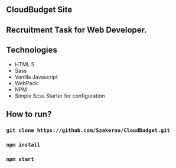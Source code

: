 ## CloudBudget Site

## Recruitment Task for Web Developer.

## Technologies

- HTML 5
- Sass
- Vanilla Javascript
- WebPack
- NPM
- Simple Scss Starter for configuration


## How to run? 

### `git clone https://github.com/Szakeroo/CloudBudget.git`
### `npm install`
### `npm start`



